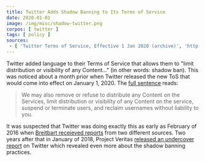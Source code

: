 ```yaml
---
title: Twitter Adds Shadow Banning to Its Terms of Service
date: 2020-01-01
image: /img/misc/shadow-twitter.png
corpos: [ twitter ]
tags: [ policy ]
sources:
 - [ 'Twitter Terms of Service, Effective 1 Jan 2020 (archive)', 'http://archive.is/7AmDl' ]
---
```


Twitter added language to their Terms of Service that allows them to "limit distribution or
visibility of any Content..." (in other words: shadow ban). This was noticed
about a month prior when Twitter released the new ToS that would come into
effect on January 1, 2020. The [full
sentence](http://archive.is/7AmDl#selection-963.330-963.541) reads:
> We may also remove or refuse to distribute any Content on the Services, limit
> distribution or visibility of any Content on the service, suspend or
> terminate users, and reclaim usernames without liability to you.

It was suspected that Twitter was doing exactly this as early as February of
2016 when [Breitbart receieved
reports](/events/sources-confirm-twitter-shadow-banning-exclusively-to-breitbart/)
from two different sources. Two years after that in January of 2018, Project
Veritas [released an undercover
report](/events/project-veritas-publishes-report-on-undercover-operations-regarding-twitter/)
on Twitter which revealed even more about the shadow banning practices.
